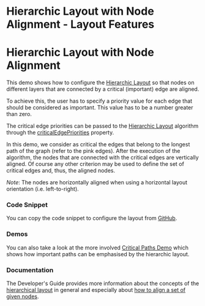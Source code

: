 <!--
 //////////////////////////////////////////////////////////////////////////////
 // @license
 // This file is part of yFiles for HTML 2.6.
 // Use is subject to license terms.
 //
 // Copyright (c) 2000-2023 by yWorks GmbH, Vor dem Kreuzberg 28,
 // 72070 Tuebingen, Germany. All rights reserved.
 //
 //////////////////////////////////////////////////////////////////////////////
-->
# Hierarchic Layout with Node Alignment - Layout Features

# Hierarchic Layout with Node Alignment

This demo shows how to configure the [Hierarchic Layout](https://docs.yworks.com/yfileshtml/#/api/HierarchicLayout) so that nodes on different layers that are connected by a critical (important) edge are aligned.

To achieve this, the user has to specify a priority value for each edge that should be considered as important. This value has to be a number greater than zero.

The critical edge priorities can be passed to the [Hierarchic Layout](https://docs.yworks.com/yfileshtml/#/api/HierarchicLayout) algorithm through the [criticalEdgePriorities](https://docs.yworks.com/yfileshtml/#/api/HierarchicLayoutData#criticalEdgePriorities) property.

In this demo, we consider as critical the edges that belong to the longest path of the graph (refer to the pink edges). After the execution of the algorithm, the nodes that are connected with the critical edges are vertically aligned. Of course any other criterion may be used to define the set of critical edges and, thus, the aligned nodes.

_Note_: The nodes are horizontally aligned when using a horizontal layout orientation (i.e. left-to-right).

### Code Snippet

You can copy the code snippet to configure the layout from [GitHub](https://github.com/yWorks/yfiles-for-html-demos/blob/master/demos/layout-features/hierarchic-node-alignment/HierarchicNodeAlignment.ts).

### Demos

You can also take a look at the more involved [Critical Paths Demo](../../layout/criticalpaths/) which shows how important paths can be emphasised by the hierarchic layout.

### Documentation

The Developer's Guide provides more information about the concepts of the [hierarchical layout](https://docs.yworks.com/yfileshtml/#/dguide/hierarchical_layout) in general and especially about [how to align a set of given nodes](https://docs.yworks.com/yfileshtml/#/dguide/hierarchical_layout#hierarchical_layout-emphasizing_critical_paths).
